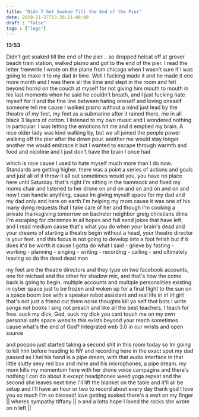 ```yaml
---
title: "Didn T Get Soaked Till the End of the Pier"
date: 2019-11-27T13:26:21-08:00
draft : "false"
tags : ["logs"]
---
```


**13:53**

Didn’t get soaked till the end of the pier...
so dropped helcat off at grover beach train station, walked pismo and got to the end of the pier. I read the letter freewrite I wrote on the plane from chicago when I wasn't sure if I was going to make it to my dad in time. Well I fucking made it and he made it one more month and I was there all the time and slept in the room and felt beyond horrid on the couch at myself for not giving him mouth to mouth in his last moments when he said he couldn't breath, and I just fucking hate myself for it and the fine line between hating oneself and loving oneself someone tell me cause I walked pismo without a mind just lead by the theatre of my feet, my feet as a submarine after it rained there, me in all black 3 layers of cotton. I listened to my own music and I wondered nothing in particular. I was letting the emotions hit me and it emptied my brain. A nice older lady was kind walking by, but we all joined the people power walking off the pier after the down pour. another me would stay longer another me would embrace it but I wanted to escape through warmth and food and nicotine and I just don't have the brain I once had

which is nice cause I used to hate myself much more than I do now. Standards are getting higher. there was a point a series of actions and goals and just all of it throw it all out sometimes would you, you have no place here until Saturday. that's right I'm sitting in the hammock and fixed my moms chair and listened to her drone on and on and on and on and on and now I can handle anything, cause Im giving myself space for my dad and my dad only and here on earth I'm helping my mom cause it was one of his many dying requests that I take care of her and though I'm cooking a private thanksgiving tomorrow on bachelor neighbor greig christians dime I'm escaping for christmas in all hopes and full send jokes that have left, and I read medium cause that's what you do when your brain's dead and your dreams of starting a theatre begin without a head, your theatre director is your feet. and this focus is not going to develop into a foot fetish but if it does it'd be worth it cause I gotta do what I said - grieve by fasting - working - planning - singing - writing - recording - calling - and ultimately leaving so do the deed dead man

my feet are the theatre directors and they type on two facebook accounts, one for michael and the other for shadow mic, and that's how the come back is going to begin. multiple accounts and multiple personalities existing in cyber space just to be frozen and woken up for a final flight to the sun on a space boom box with a speaker robot assistant and real life irl irl irl girl that's not just a friend cut them noise thoughts kill yo self thot bots I write songs not books I sing not preach and like all the best teachers, I teach for free. suck my dick, God, suck my dick you cant touch me on my own personal safe space website this exists beyond your reach sometimes cause what's the end of God? Integrated web 3.0 in our wrists and open source

and poopoo just started taking a second shit in this room today so Im going to kill him before heading to NY and recording here in the exact spot my dad passed as I hel his hand is a pipe dream, with that audio interface in that little slutty sexy red box and mine and his microphones, a pipe dream. my mom kills my momentum here with her drone voice campagins and there's nothing I can do about it except headphones weed yoga repeat and the second she leaves next time I'll lift the blanket on the table and it'll all be setup and I'll have an hour or two to record about every day thank god I love you so much I'm so blessed! love getting soaked there's a wart on my finger || wheres sympathy tiffany || o and a lotta hope I loved the rocks she wrote on n left ||
```

